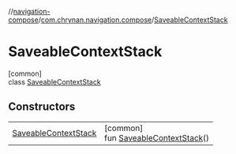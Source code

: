 //[navigation-compose](../../../index.md)/[com.chrynan.navigation.compose](../index.md)/[SaveableContextStack](index.md)

# SaveableContextStack

[common]\
class [SaveableContextStack](index.md)

## Constructors

| | |
|---|---|
| [SaveableContextStack](-saveable-context-stack.md) | [common]<br>fun [SaveableContextStack](-saveable-context-stack.md)() |
